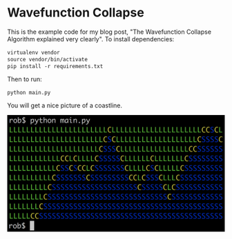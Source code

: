 # Wavefunction Collapse

This is the example code for my blog post,
"The Wavefunction Collapse Algorithm explained
very clearly". To install dependencies:

```
virtualenv vendor
source vendor/bin/activate
pip install -r requirements.txt
```

Then to run:

```
python main.py
```

You will get a nice picture of a coastline.

![WFC Example](example.png)

